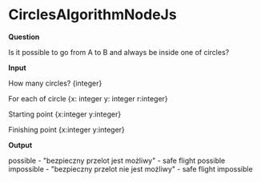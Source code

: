 # CirclesAlgorithmNodeJs

**Question**

Is it possible to go from A to B and always be inside one of circles? 

**Input**

How many circles? {integer}

For each of circle {x: integer y: integer r:integer}

Starting point {x:integer y:integer}

Finishing point {x:integer y:integer}

**Output**

possible - "bezpieczny przelot jest możliwy" - safe flight possible
impossible - "bezpieczny przelot nie jest możliwy" - safe flight impossible

